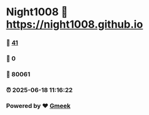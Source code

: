# Night1008 :link: https://night1008.github.io 
### :page_facing_up: [41](https://night1008.github.io/tag.html) 
### :speech_balloon: 0 
### :hibiscus: 80061 
### :alarm_clock: 2025-06-18 11:16:22 
### Powered by :heart: [Gmeek](https://github.com/Meekdai/Gmeek)
